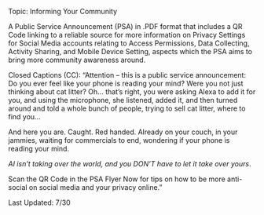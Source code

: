 Topic: Informing Your Community

A Public Service Announcement (PSA) in .PDF format that includes a QR Code linking to a reliable source for more information on Privacy Settings for Social Media accounts relating to Access Permissions, Data Collecting, Activity Sharing, and Mobile Device Setting, aspects which the PSA aims to bring more community awareness around. 

Closed Captions (CC): “Attention – this is a public service announcement: Do you ever feel like your phone is reading your mind? Were you not just thinking about cat litter? Oh... that’s right, you were asking Alexa to add it for you, and using the microphone, she listened, added it, and then turned around and told a whole bunch of people, trying to sell cat litter, where to find you…  

And here you are. Caught. Red handed. Already on your couch, in your jammies, waiting for commercials to end, wondering if your phone is reading your mind. 

*AI isn’t taking over the world, and you DON’T have to let it take over yours*. 

Scan the QR Code in the PSA Flyer Now for tips on how to be more anti-social on social media and your privacy online.”


Last Updated: 7/30 

